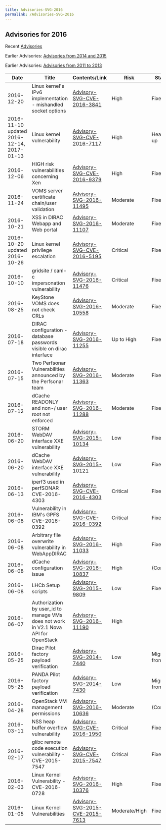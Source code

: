 ```yaml
---
title: Advisories-SVG-2016
permalink: /Advisories-SVG-2016
---
```


## Advisories for 2016

Recent [Advisories](../README.md)

Earlier Advisories:
[Advisories from 2014 and 2015](../2014-2015/Advisories-SVG-2014-2015.md)

Earlier Advisories:
[Advisories from 2011 to 2013](../2011-2013/Advisories-SVG-2011-2013.md)

| Date                                      | Title                                                                               | Contents/Link                                                                          | Risk          | Status         |
| ----------------------------------------- | ----------------------------------------------------------------------------------- | -------------------------------------------------------------------------------------- | ------------- | -------------- |
| 2016-12-20                                | Linux kernel's IPv6 implementation - mishandled socket options                      | [Advisory-SVG-CVE-2016-3841](./Advisory-SVG-CVE-2016-3841.md)                          | High          | Fixed          |
| 2016-11-10 updated 2016-12-14, 2017-01-13 | Linux kernel vulnerability                                                          | [Advisory-SVG-CVE-2016-7117](./Advisory-SVG-CVE-2016-7117.md)                          | High          | Heads up       |
| 2016-12-06                                | HIGH risk vulnerabilities concerning Xen                                            | [Advisory-SVG-CVE-2016-9379](./Advisory-SVG-CVE-2016-9379.md)                          | High          | Fixed          |
| 2016-11-24                                | VOMS server certificate chain/user validation                                       | [Advisory-SVG-2016-11495](./Advisory-SVG-2016-11495.md)                                | Moderate      | Fixed          |
| 2016-10-21                                | XSS in DIRAC Webapp and Web portal                                                  | [Advisory-SVG-2016-11107](./Advisory-SVG-2016-11107.md)                                | Moderate      | Fixed          |
| 2016-10-20 updated 2016-10-26             | Linux kernel privilege escalation                                                   | [Advisory-SVG-CVE-2016-5195](./Advisory-SVG-CVE-2016-5195.md)                          | Critical      | Fixed          |
| 2016-10-10                                | gridsite / canl-c impersonation vulnerability                                       | [Advisory-SVG-2016-11476](./Advisory-SVG-2016-11476.md)                                | Critical      | Fixed          |
| 2016-08-25                                | KeyStone VOMS does not check CRLs                                                   | [Advisory-SVG-2016-10558](./Advisory-SVG-2016-10558.md)                                | Moderate      | Fixed          |
| 2016-07-18                                | DIRAC configuration - database passwords visible on dirac interface                 | [Advisory-SVG-2016-11255](./Advisory-SVG-2016-11255.md)                                | Up to High    | Fixed          |
| 2016-07-15                                | Two Perfsonar Vulnerabilities announced by the Perfsonar team                       | [Advisory-SVG-2016-11363](./Advisory-SVG-2016-11363.md)                                | Moderate      | Fixed          |
| 2016-07-12                                | dCache READONLY and non-/ user root not enforced                                    | [Advisory-SVG-2016-11288](./Advisory-SVG-2016-11288.md)                                | Moderate      | Fixed          |
| 2016-06-20                                | STORM WebDAV interface XXE vulnerability                                            | [Advisory-SVG-2015-10134](../2014-2015/2015/Advisory-SVG-2015-10134.md)                | Low           | Fixed          |
| 2016-06-20                                | dCache WebDAV interface XXE vulnerability                                           | [Advisory-SVG-2015-10121](../2014-2015/2015/Advisory-SVG-2015-10121.md)                | Low           | Fixed          |
| 2016-06-13                                | iperf3 used in perfSONAR CVE-2016-4303                                              | [Advisory-SVG-CVE-2016-4303](./Advisory-SVG-CVE-2016-4303.md)                          | Critical      | Fixed          |
| 2016-06-08                                | Vulnerability in IBM's GPFS CVE-2016-0392                                           | [Advisory-SVG-CVE-2016-0392](./Advisory-SVG-CVE-2016-0392.md)                          | Critical      | Fixed          |
| 2016-06-08                                | Arbitrary file overwrite vulnerability in WebAppDIRAC                               | [Advisory-SVG-2016-11033](./Advisory-SVG-2016-11033.md)                                | High          | Fixed          |
| 2016-06-08                                | dCache configuration issue                                                          | [Advisory-SVG-2016-10837](./Advisory-SVG-2016-10837.md)                                | High          | (Config)       |
| 2016-06-08                                | LHCb Setup scripts                                                                  | [Advisory-SVG-2015-9809](./2015/Advisory-SVG-2015-9809.md)                             | Low           | Fixed          |
| 2016-06-07                                | Authorization by user_id to manage VMs does not work in V2.1 Nova API for OpenStack | [Advisory-SVG-2016-11190](./Advisory-SVG-2016-11190.md)                                | High          |                |
| 2016-05-25                                | Dirac Pilot factory payload verification                                            | [Advisory-SVG-2014-7440](../2014-2015/2014/Advisory-SVG-2014-7440.md)                  | Low           | Migrating from |
| 2016-05-25                                | PANDA Pilot factory payload verification                                            | [Advisory-SVG-2014-7430](../2014-2015/2014/Advisory-SVG-2014-7430.md)                  | Low           | Migrating from |
| 2016-04-28                                | OpenStack VM management permissions                                                 | [Advisory-SVG-2016-10636](./Advisory-SVG-2016-10636.md)                                | Moderate      | (Config)       |
| 2016-03-11                                | NSS heap buffer overflow vulnerability                                              | [Advisory-SVG-CVE-2016-1950](./Advisory-SVG-CVE-2016-1950.md)                          | Critical      | Fixed          |
| 2016-02-17                                | glibc remote code execution vulnerability - CVE-2015-7547                           | [Advisory-SVG-CVE-2015-7547](../2014-2015/2015/Advisory-SVG-CVE-2015-7547.md)          | Critical      | Fixed          |
| 2016-02-03                                | Linux Kernel Vulnerability - CVE-2016-0728                                          | [Advisory-SVG-2016-10376](./Advisory-SVG-2016-10376.md)                                | High          | Fixed          |
| 2016-01-05                                | Linux Kernel Vulnerabilities                                                        | [Advisory-SVG-2015-CVE-2015-7613](./2014-2015/2015/Advisory-SVG-2015-CVE-2015-7613.md) | Moderate/High | Fixed          |
